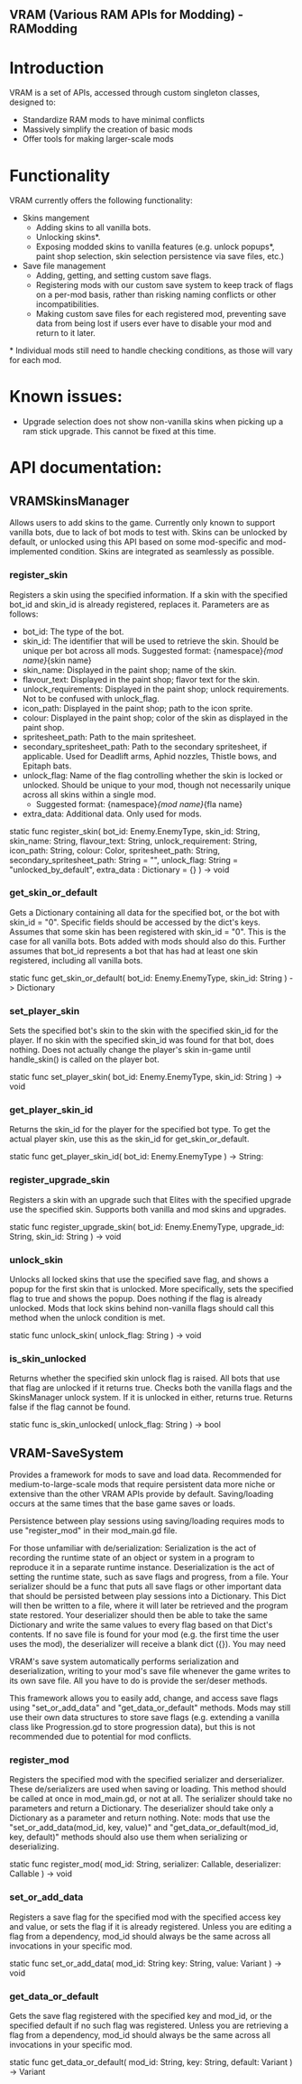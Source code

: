 ## VRAM (Various RAM APIs for Modding) - RAModding
# Introduction
VRAM is a set of APIs, accessed through custom singleton classes, designed to:
* Standardize RAM mods to have minimal conflicts
* Massively simplify the creation of basic mods
* Offer tools for making larger-scale mods

# Functionality
VRAM currently offers the following functionality:
* Skins mangement
    * Adding skins to all vanilla bots.
    * Unlocking skins*.
    * Exposing modded skins to vanilla features (e.g. unlock popups*, paint shop selection, skin selection persistence via save files, etc.)
* Save file management
    * Adding, getting, and setting custom save flags.
    * Registering mods with our custom save system to keep track of flags on a per-mod basis, rather than risking naming conflicts or other incompatibilities.
    * Making custom save files for each registered mod, preventing save data from being lost if users ever have to disable your mod and return to it later.

\* Individual mods still need to handle checking conditions, as those will vary for each mod.

# Known issues:
* Upgrade selection does not show non-vanilla skins when picking up a ram stick upgrade. This cannot be fixed at this time.

# API documentation:

## VRAMSkinsManager
Allows users to add skins to the game. Currently only known to support vanilla bots, due to lack of bot mods to test with.
Skins can be unlocked by default, or unlocked using this API based on some mod-specific and mod-implemented condition.
Skins are integrated as seamlessly as possible.

### register_skin
Registers a skin using the specified information.
If a skin with the specified bot_id and skin_id is already registered, replaces it.
Parameters are as follows:
* bot_id:						The type of the bot.
* skin_id:						The identifier that will be used to retrieve the skin. Should be unique per bot across all mods. Suggested format: {namespace}_{mod name}_{skin name}
* skin_name:					Displayed in the paint shop; name of the skin.
* flavour_text:					Displayed in the paint shop; flavor text for the skin.
* unlock_requirements:			Displayed in the paint shop; unlock requirements. Not to be confused with unlock_flag.
* icon_path:					Displayed in the paint shop; path to the icon sprite.
* colour:						Displayed in the paint shop; color of the skin as displayed in the paint shop.
* spritesheet_path:				Path to the main spritesheet.
* secondary_spritesheet_path:	Path to the secondary spritesheet, if applicable. Used for Deadlift arms, Aphid nozzles, Thistle bows, and Epitaph bats.
* unlock_flag: 					Name of the flag controlling whether the skin is locked or unlocked. Should be unique to your mod, though not necessarily unique across all skins within a single mod.
    * Suggested format: {namespace}_{mod name}_{fla name}
* extra_data:					Additional data. Only used for mods.

static func register_skin(
	bot_id: Enemy.EnemyType,
	skin_id: String,
	skin_name: String,
	flavour_text: String,
	unlock_requirement: String,
	icon_path: String,
	colour: Color,
	spritesheet_path: String,
	secondary_spritesheet_path: String = "",
	unlock_flag: String = "unlocked_by_default",
	extra_data : Dictionary = {}
) -> void

### get_skin_or_default
Gets a Dictionary containing all data for the specified bot, or the bot with skin_id = "0". Specific fields should be accessed by the dict's keys.
Assumes that some skin has been registered with skin_id = "0". This is the case for all vanilla bots. Bots added with mods should also do this.
Further assumes that bot_id represents a bot that has had at least one skin registered, including all vanilla bots.

static func get_skin_or_default(
    bot_id: Enemy.EnemyType,
    skin_id: String
) -> Dictionary

### set_player_skin
Sets the specified bot's skin to the skin with the specified skin_id for the player.
If no skin with the specified skin_id was found for that bot, does nothing.
Does not actually change the player's skin in-game until handle_skin() is called on the player bot.

static func set_player_skin(
    bot_id: Enemy.EnemyType,
    skin_id: String
) -> void

### get_player_skin_id
Returns the skin_id for the player for the specified bot type.
To get the actual player skin, use this as the skin_id for get_skin_or_default.

static func get_player_skin_id(
    bot_id: Enemy.EnemyType
) -> String:

### register_upgrade_skin
Registers a skin with an upgrade such that Elites with the specified upgrade use the specified skin.
Supports both vanilla and mod skins and upgrades.

static func register_upgrade_skin(
    bot_id: Enemy.EnemyType,
    upgrade_id: String,
    skin_id: String
) -> void

### unlock_skin
Unlocks all locked skins that use the specified save flag, and shows a popup for the first skin that is unlocked.
More specifically, sets the specified flag to true and shows the popup.
Does nothing if the flag is already unlocked.
Mods that lock skins behind non-vanilla flags should call this method when the unlock condition is met.

static func unlock_skin(
    unlock_flag: String
) -> void

### is_skin_unlocked
Returns whether the specified skin unlock flag is raised. All bots that use that flag are unlocked if it returns true.
Checks both the vanilla flags and the SkinsManager unlock system. If it is unlocked in either, returns true.
Returns false if the flag cannot be found.

static func is_skin_unlocked(
    unlock_flag: String
) -> bool

## VRAM-SaveSystem

Provides a framework for mods to save and load data.
Recommended for medium-to-large-scale mods that require persistent data more niche or extensive than the other VRAM APIs provide by default.
Saving/loading occurs at the same times that the base game saves or loads.

Persistence between play sessions using saving/loading requires mods to use "register_mod" in their mod_main.gd file.

For those unfamiliar with de/serialization:
Serialization is the act of recording the runtime state of an object or system in a program to reproduce it in a separate runtime instance.
Deserialization is the act of setting the runtime state, such as save flags and progress, from a file.
Your serializer should be a func that puts all save flags or other important data that should be persisted between play sessions into a Dictionary.
This Dict will then be written to a file, where it will later be retrieved and the program state restored.
Your deserializer should then be able to take the same Dictionary and write the same values to every flag based on that Dict's contents.
If no save file is found for your mod (e.g. the first time the user uses the mod), the deserializer will receive a blank dict ({}).
You may need 

VRAM's save system automatically performs serialization and deserialization, writing to your mod's save file whenever the game writes to its own save file.
All you have to do is provide the ser/deser methods.

This framework allows you to easily add, change, and access save flags using "set_or_add_data" and "get_data_or_default" methods.
Mods may still use their own data structures to store save flags (e.g. extending a vanilla class like Progression.gd to store progression data), but this is not recommended due to potential for mod conflicts.

### register_mod
Registers the specified mod with the specified serializer and derserializer.
These de/serializers are used when saving or loading.
This method should be called at once in mod_main.gd, or not at all.
The serializer should take no parameters and return a Dictionary.
The deserializer should take only a Dictionary as a parameter and return nothing.
Note: mods that use the "set_or_add_data(mod_id, key, value)" and "get_data_or_default(mod_id, key, default)" methods should also use them when serializing or deserializing.

static func register_mod(
    mod_id: String,
    serializer: Callable,
    deserializer: Callable
) -> void

### set_or_add_data
Registers a save flag for the specified mod with the specified access key and value, or sets the flag if it is already registered.
Unless you are editing a flag from a dependency, mod_id should always be the same across all invocations in your specific mod.

static func set_or_add_data(
    mod_id: String
    key: String,
    value: Variant
) -> void

### get_data_or_default
Gets the save flag registered with the specified key and mod_id, or the specified default if no such flag was registered.
Unless you are retrieving a flag from a dependency, mod_id should always be the same across all invocations in your specific mod.

static func get_data_or_default(
    mod_id: String,
    key: String,
    default: Variant
) -> Variant